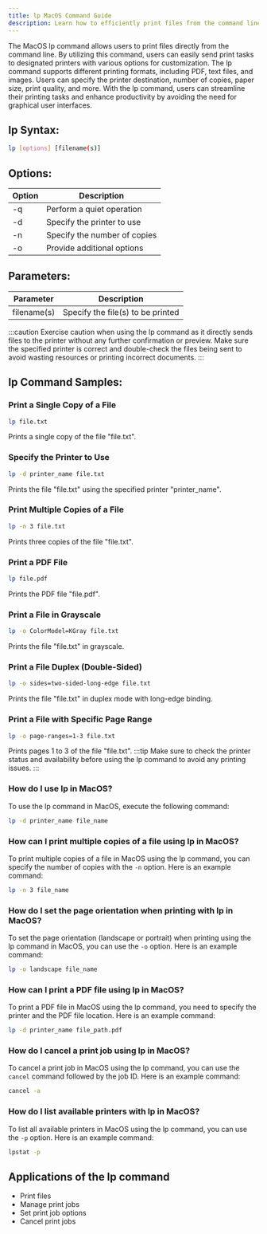 ```yaml
---
title: lp MacOS Command Guide
description: Learn how to efficiently print files from the command line on MacOS using the lp command. Find out about options and functionalities to customize your printing tasks.
---
```


The MacOS lp command allows users to print files directly from the command line. By utilizing this command, users can easily send print tasks to designated printers with various options for customization. The lp command supports different printing formats, including PDF, text files, and images. Users can specify the printer destination, number of copies, paper size, print quality, and more. With the lp command, users can streamline their printing tasks and enhance productivity by avoiding the need for graphical user interfaces.

## lp Syntax:
```bash
lp [options] [filename(s)]
```
## Options:
| Option | Description                  |
|--------|------------------------------|
| -q     | Perform a quiet operation    |
| -d     | Specify the printer to use   |
| -n     | Specify the number of copies |
| -o     | Provide additional options   |

## Parameters:
| Parameter  | Description                           |
|------------|---------------------------------------|
| filename(s)| Specify the file(s) to be printed     |

:::caution
Exercise caution when using the lp command as it directly sends files to the printer without any further confirmation or preview. Make sure the specified printer is correct and double-check the files being sent to avoid wasting resources or printing incorrect documents.
:::
## lp Command Samples:
### Print a Single Copy of a File
```bash
lp file.txt
```
Prints a single copy of the file "file.txt".

### Specify the Printer to Use
```bash
lp -d printer_name file.txt
```
Prints the file "file.txt" using the specified printer "printer_name".

### Print Multiple Copies of a File
```bash
lp -n 3 file.txt
```
Prints three copies of the file "file.txt".

### Print a PDF File
```bash
lp file.pdf
```
Prints the PDF file "file.pdf".

### Print a File in Grayscale
```bash
lp -o ColorModel=KGray file.txt
```
Prints the file "file.txt" in grayscale.

### Print a File Duplex (Double-Sided)
```bash
lp -o sides=two-sided-long-edge file.txt
```
Prints the file "file.txt" in duplex mode with long-edge binding.

### Print a File with Specific Page Range
```bash
lp -o page-ranges=1-3 file.txt
```
Prints pages 1 to 3 of the file "file.txt".
:::tip
Make sure to check the printer status and availability before using the lp command to avoid any printing issues.
:::

### How do I use lp in MacOS?
To use the lp command in MacOS, execute the following command:
```bash
lp -d printer_name file_name
```

### How can I print multiple copies of a file using lp in MacOS?
To print multiple copies of a file in MacOS using the lp command, you can specify the number of copies with the `-n` option. Here is an example command:
```bash
lp -n 3 file_name
```

### How do I set the page orientation when printing with lp in MacOS?
To set the page orientation (landscape or portrait) when printing using the lp command in MacOS, you can use the `-o` option. Here is an example command:
```bash
lp -o landscape file_name
```

### How can I print a PDF file using lp in MacOS?
To print a PDF file in MacOS using the lp command, you need to specify the printer and the PDF file location. Here is an example command:
```bash
lp -d printer_name file_path.pdf
```

### How do I cancel a print job using lp in MacOS?
To cancel a print job in MacOS using the lp command, you can use the `cancel` command followed by the job ID. Here is an example command:
```bash
cancel -a
```

### How do I list available printers with lp in MacOS?
To list all available printers in MacOS using the lp command, you can use the `-p` option. Here is an example command:
```bash
lpstat -p
```
## Applications of the lp command

- Print files
- Manage print jobs
- Set print job options
- Cancel print jobs